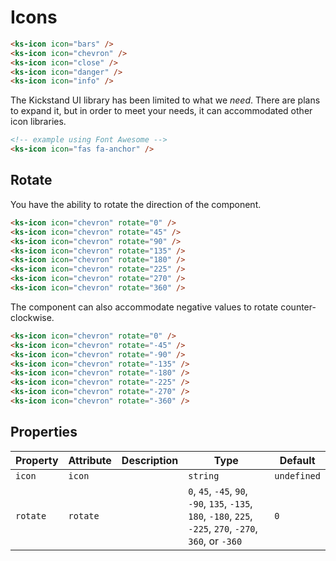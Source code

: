 # Icons

<div class="my-xl">
    <ks-icon icon="bars" />
    <ks-icon icon="chevron" />
    <ks-icon icon="close" />
    <ks-icon icon="danger" />
    <ks-icon icon="info" />
</div>

```html
<ks-icon icon="bars" />
<ks-icon icon="chevron" />
<ks-icon icon="close" />
<ks-icon icon="danger" />
<ks-icon icon="info" />
```

The Kickstand UI library has been limited to what we _need_. There are plans to expand it, but in order to meet your needs, it can accommodated other icon libraries.

```html
<!-- example using Font Awesome -->
<ks-icon icon="fas fa-anchor" />
```

## Rotate

You have the ability to rotate the direction of the component.

<div class="my-xl">
    <ks-icon icon="chevron" rotate="0" />
    <ks-icon icon="chevron" rotate="45" />
    <ks-icon icon="chevron" rotate="90" />
    <ks-icon icon="chevron" rotate="135" />
    <ks-icon icon="chevron" rotate="180" />
    <ks-icon icon="chevron" rotate="225" />
    <ks-icon icon="chevron" rotate="270" />
    <ks-icon icon="chevron" rotate="360" />
</div>

```html
<ks-icon icon="chevron" rotate="0" />
<ks-icon icon="chevron" rotate="45" />
<ks-icon icon="chevron" rotate="90" />
<ks-icon icon="chevron" rotate="135" />
<ks-icon icon="chevron" rotate="180" />
<ks-icon icon="chevron" rotate="225" />
<ks-icon icon="chevron" rotate="270" />
<ks-icon icon="chevron" rotate="360" />
```

The component can also accommodate negative values to rotate counter-clockwise.

<div class="my-xl">
    <ks-icon icon="chevron" rotate="0" />
    <ks-icon icon="chevron" rotate="-45" />
    <ks-icon icon="chevron" rotate="-90" />
    <ks-icon icon="chevron" rotate="-135" />
    <ks-icon icon="chevron" rotate="-180" />
    <ks-icon icon="chevron" rotate="-225" />
    <ks-icon icon="chevron" rotate="-270" />
    <ks-icon icon="chevron" rotate="-360" />
</div>

```html
<ks-icon icon="chevron" rotate="0" />
<ks-icon icon="chevron" rotate="-45" />
<ks-icon icon="chevron" rotate="-90" />
<ks-icon icon="chevron" rotate="-135" />
<ks-icon icon="chevron" rotate="-180" />
<ks-icon icon="chevron" rotate="-225" />
<ks-icon icon="chevron" rotate="-270" />
<ks-icon icon="chevron" rotate="-360" />
```

## Properties

| Property | Attribute | Description | Type     | Default     |
| -------- | --------- | ----------- | -------- | ----------- |
| `icon`   | `icon`    |             | `string` | `undefined` |
| `rotate` | `rotate`  |             | `0`, `45`, `-45`, `90`, `-90`, `135`, `-135`, `180`, `-180`, `225`, `-225`, `270`, `-270`, `360`, or `-360` | `0`       |
